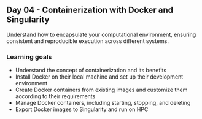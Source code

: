 ## Day 04 - Containerization with Docker and Singularity
Understand how to encapsulate your computational environment, ensuring consistent and reproducible execution across different systems.

### Learning goals

-  Understand the concept of containerization and its benefits
-  Install Docker on their local machine and set up their development environment
-  Create Docker containers from existing images and customize them according to their requirements
-  Manage Docker containers, including starting, stopping, and deleting
-  Export Docker images to Singularity and run on HPC


